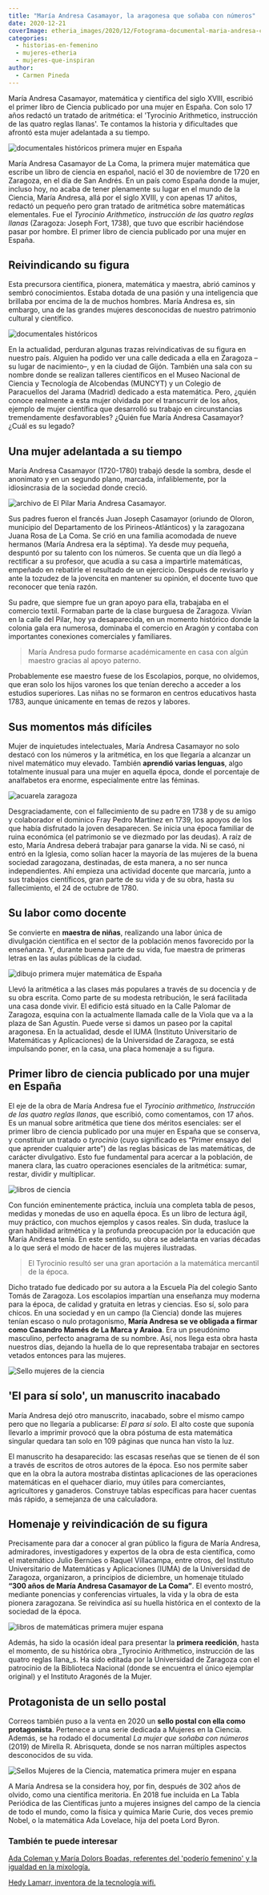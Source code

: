 ```yaml
---
title: "María Andresa Casamayor, la aragonesa que soñaba con números"
date: 2020-12-21
coverImage: etheria_images/2020/12/Fotograma-documental-maria-andresa-casamajor.jpg
categories: 
  - historias-en-femenino
  - mujeres-etheria
  - mujeres-que-inspiran
author: 
  - Carmen Pineda
---
```


María Andresa Casamayor, matemática y científica del siglo XVIII, escribió el primer libro de Ciencia publicado por una mujer en España. Con solo 17 años redactó un tratado de aritmética: el 'Tyrocinio Arithmetico, instrucción de las quatro reglas llanas'. Te contamos la historia y dificultades que afrontó esta mujer adelantada a su tiempo.

![documentales históricos primera mujer en España](etheria_images/2020/12/Fotograma-documental-maria-andresa-casamajor.jpg "Fotograma del documental dedicado a María Andresa Casamajor. © Sintregua Comunicación")

María Andresa Casamayor de La Coma, la primera mujer matemática que escribe un libro de 
ciencia en español, nació el 30 de noviembre de 1720 en Zaragoza, en el día de San 
Andrés. En un país como España donde la mujer, incluso hoy, no acaba de tener plenamente 
su lugar en el mundo de la Ciencia, María Andresa, allá por el siglo XVIII, y con apenas 
17 añitos, redactó un pequeño pero gran tratado de aritmética sobre matemáticas 
elementales. Fue el _Tyrocinio Arithmetico, instrucción de las quatro reglas llanas_ 
(Zaragoza: Joseph Fort, 1738), que tuvo que escribir haciéndose pasar por hombre. El 
primer libro de ciencia publicado por una mujer en España. 

## Reivindicando su figura

Esta precursora científica, pionera, matemática y maestra, abrió caminos y sembró 
conocimientos. Estaba dotada de una pasión y una inteligencia que brillaba por encima de 
la de muchos hombres. María Andresa es, sin embargo, una de las grandes mujeres 
desconocidas de nuestro patrimonio cultural y científico. 

![documentales históricos](etheria_images/2020/12/cartel-documental-maria-andresa-casamajor.jpg "Cartel del documental 'La mujer que soñaba con números' sobre María Andresa Casamayor. © Sintregua Comunicación")

En la actualidad, perduran algunas trazas reivindicativas de su figura en nuestro país. 
Alguien ha podido ver una calle dedicada a ella en Zaragoza –su lugar de nacimiento–, y 
en la ciudad de Gijón. También una sala con su nombre donde se realizan talleres 
científicos en el Museo Nacional de Ciencia y Tecnología de Alcobendas (MUNCYT) y un 
Colegio de Paracuellos del Jarama (Madrid) dedicado a esta matemática. Pero, ¿quién 
conoce realmente a esta mujer olvidada por el transcurrir de los años, ejemplo de mujer 
científica que desarrolló su trabajo en circunstancias tremendamente desfavorables? 
¿Quién fue María Andresa Casamayor? ¿Cuál es su legado? 

## Una mujer adelantada a su tiempo

María Andresa Casamayor (1720-1780) trabajó desde la sombra, desde el anonimato y en un 
segundo plano, marcada, infaliblemente, por la idiosincrasia de la sociedad donde 
creció. 

![archivo de El Pilar Maria Andresa Casamayor.](etheria_images/2020/12/Apunte-del-bautismo-de-Maria-Andresa.jpg "Apunte del bautismo de María Andresa Casamayor. © Archivo de El Pilar")

Sus padres fueron el francés Juan Joseph Casamayor (oriundo de Oloron, municipio del 
Departamento de los Pirineos-Atlánticos) y la zaragozana Juana Rosa de La Coma. Se crió 
en una familia acomodada de nueve hermanos (María Andresa era la séptima). Ya desde muy 
pequeña, despuntó por su talento con los números. Se cuenta que un día llegó a 
rectificar a su profesor, que acudía a su casa a impartirle matemáticas, empeñado en 
rebatirle el resultado de un ejercicio. Después de revisarlo y ante la tozudez de la 
jovencita en mantener su opinión, el docente tuvo que reconocer que tenía razón. 

Su padre, que siempre fue un gran apoyo para ella, trabajaba en el comercio textil. 
Formaban parte de la clase burguesa de Zaragoza. Vivían en la calle del Pilar, hoy ya 
desaparecida, en un momento histórico donde la colonia gala era numerosa, dominaba el 
comercio en Aragón y contaba con importantes conexiones comerciales y familiares. 

> María Andresa pudo formarse académicamente en casa con algún maestro gracias al apoyo 
> paterno. 

Probablemente ese maestro fuese de los Escolapios, porque, no olvidemos, que eran solo 
los hijos varones los que tenían derecho a acceder a los estudios superiores. Las niñas 
no se formaron en centros educativos hasta 1783, aunque únicamente en temas de rezos y 
labores. 

## Sus momentos más difíciles

Mujer de inquietudes intelectuales, María Andresa Casamayor no solo destacó con los 
números y la aritmética, en los que llegaría a alcanzar un nivel matemático muy elevado. 
También **aprendió varias lenguas**, algo totalmente inusual para una mujer en aquella 
época, donde el porcentaje de analfabetos era enorme, especialmente entre las féminas. 

![acuarela zaragoza](etheria_images/2020/12/zaragoza-acuarela.jpg "En Zaragoza nació y vivió María Andresa Casamayor.")

Desgraciadamente, con el fallecimiento de su padre en 1738 y de su amigo y colaborador 
el dominico Fray Pedro Martínez en 1739, los apoyos de los que había disfrutado la joven 
desaparecen. Se inicia una época familiar de ruina económica (el patrimonio se ve 
diezmado por las deudas). A raíz de esto, María Andresa deberá trabajar para ganarse la 
vida. Ni se casó, ni entró en la Iglesia, como solían hacer la mayoría de las mujeres de 
la buena sociedad zaragozana, destinadas, de esta manera, a no ser nunca independientes. 
Ahí empieza una actividad docente que marcaría, junto a sus trabajos científicos, gran 
parte de su vida y de su obra, hasta su fallecimiento, el 24 de octubre de 1780. 

## Su labor como docente

Se convierte en **maestra de niñas**, realizando una labor única de divulgación 
científica en el sector de la población menos favorecido por la enseñanza. Y, durante 
buena parte de su vida, fue maestra de primeras letras en las aulas públicas de la 
ciudad. 

![dibujo primera mujer matemática de España](etheria_images/2020/12/dibujo-Primera-científica-española.jpg "Dibujo de María Andresa Casamayor. © Eulogia Merle")

Llevó la aritmética a las clases más populares a través de su docencia y de su obra 
escrita. Como parte de su modesta retribución, le será facilitada una casa donde vivir. 
El edificio está situado en la Calle Palomar de Zaragoza, esquina con la actualmente 
llamada calle de la Viola que va a la plaza de San Agustín. Puede verse si damos un 
paseo por la capital aragonesa. En la actualidad, desde el IUMA (Instituto Universitario 
de Matemáticas y Aplicaciones) de la Universidad de Zaragoza, se está impulsando poner, 
en la casa, una placa homenaje a su figura. 

## Primer libro de ciencia publicado por una mujer en España

El eje de la obra de María Andresa fue el _Tyrocinio arithmetico, Instrucción de las 
quatro reglas llanas_, que escribió, como comentamos, con 17 años. Es un manual sobre 
aritmética que tiene dos méritos esenciales: ser el primer libro de ciencia publicado 
por una mujer en España que se conserva, y constituir un tratado o _tyrocinio_ (cuyo 
significado es “Primer ensayo del que aprender cualquier arte”) de las reglas básicas de 
las matemáticas, de carácter divulgativo. Esto fue fundamental para acercar a la 
población, de manera clara, las cuatro operaciones esenciales de la aritmética: sumar, 
restar, dividir y multiplicar. 

![libros de ciencia](etheria_images/2020/12/Tyrocinio-maria-andresa-casamajor.jpg "Ejemplar original de 'Tyrocinio arithmetico'. © Sintregua Comunicación")

Con función eminentemente práctica, incluía una completa tabla de pesos, medidas y 
monedas de uso en aquella época. Es un libro de lectura ágil, muy práctico, con muchos 
ejemplos y casos reales. Sin duda, trasluce la gran habilidad aritmética y la profunda 
preocupación por la educación que María Andresa tenía. En este sentido, su obra se 
adelanta en varias décadas a lo que será el modo de hacer de las mujeres ilustradas. 

> El Tyrocinio resultó ser una gran aportación a la matemática mercantil de la época. 

Dicho tratado fue dedicado por su autora a la Escuela Pía del colegio Santo Tomás de 
Zaragoza. Los escolapios impartían una enseñanza muy moderna para la época, de calidad y 
gratuita en letras y ciencias. Eso sí, solo para chicos. En una sociedad y en un campo 
(la Ciencia) donde las mujeres tenían escaso o nulo protagonismo, **María Andresa se ve 
obligada a firmar como Casandro Mamés de La Marca y Araioa**. Era un pseudónimo 
masculino, perfecto anagrama de su nombre. Así, nos llega esta obra hasta nuestros días, 
dejando la huella de lo que representaba trabajar en sectores vetados entonces para las 
mujeres. 

![Sello mujeres de la ciencia](etheria_images/2020/12/sello-maria-andresa-casamajor.jpg "Sello conmemorativo de María Andresa Casamayor.")

## 'El para sí solo', un manuscrito inacabado

María Andresa dejó otro manuscrito, inacabado, sobre el mismo campo pero que no llegaría 
a publicarse: _El para sí solo_. El alto coste que suponía llevarlo a imprimir provocó 
que la obra póstuma de esta matemática singular quedara tan solo en 109 páginas que 
nunca han visto la luz. 

El manuscrito ha desaparecido: las escasas reseñas que se tienen de él son a través de 
escritos de otros autores de la época. Eso nos permite saber que en la obra la autora 
mostraba distintas aplicaciones de las operaciones matemáticas en el quehacer diario, 
muy útiles para comerciantes, agricultores y ganaderos. Construye tablas específicas 
para hacer cuentas más rápido, a semejanza de una calculadora. 

## Homenaje y reivindicación de su figura

Precisamente para dar a conocer al gran público la figura de María Andresa, admiradores, 
investigadores y expertos de la obra de esta científica, como el matemático Julio 
Bernúes o Raquel Villacampa, entre otros, del Instituto Universitario de Matemáticas y 
Aplicaciones (IUMA) de la Universidad de Zaragoza, organizaron, a principios de 
diciembre, un homenaje titulado **“300 años de María Andresa Casamayor de La Coma”**. El 
evento mostró, mediante ponencias y conferencias virtuales, la vida y la obra de esta 
pionera zaragozana. Se reivindica así su huella histórica en el contexto de la sociedad 
de la época. 

![libros de matemáticas primera mujer espana](etheria_images/2020/12/reedición-Tyrocinio-Arithmetico-757x1024.jpg "Reedición del 'Tyrocinio Arithmetico' con ilustración de David Guirao.")

Además, ha sido la ocasión ideal para presentar la **primera reedición**, hasta el 
momento, de su histórica obra _Tyrocinio Arithmetico, instrucción de las quatro reglas 
llana_s. Ha sido editada por la Universidad de Zaragoza con el patrocinio de la 
Biblioteca Nacional (donde se encuentra el único ejemplar original) y el Instituto 
Aragonés de la Mujer. 

## Protagonista de un sello postal

Correos también puso a la venta en 2020 un **sello postal con ella como protagonista**. 
Pertenece a una serie dedicada a Mujeres en la Ciencia. Además, se ha rodado el 
documental _La mujer que soñaba con números_ (2019) de Mirella R. Abrisqueta, donde se 
nos narran múltiples aspectos desconocidos de su vida. 

![Sellos Mujeres de la Ciencia, matematica primera mujer en espana](etheria_images/2020/12/sello-Maria-Andresa-Casamayor.jpg "Sello dedicado a María Andresa Casamayor dentro de la serie Mujeres de la Ciencia.")

A María Andresa se la considera hoy, por fin, después de 302 años de olvido, como una 
científica meritoria. En 2018 fue incluida en La Tabla Periódica de las Científicas 
junto a mujeres insignes del campo de la ciencia de todo el mundo, como la física y 
química Marie Curie, dos veces premio Nobel, o la matemática Ada Lovelace, hija del 
poeta Lord Byron. 

### También te puede interesar

[Ada Coleman y María Dolors Boadas, referentes del 'poderío femenino' y la igualdad en 
la 
mixología.](https://etheriamagazine.com/2020/05/12/mujeres-de-la-cocteleria-ada-coleman-y-maria-dolors-boadas/) 

[Hedy Lamarr, inventora de la tecnología 
wifi.](https://etheriamagazine.com/2020/03/30/hedy-lamarr-extasis-inventora-wifi-modelo-actriz-espia-mujeres-etheria/)

